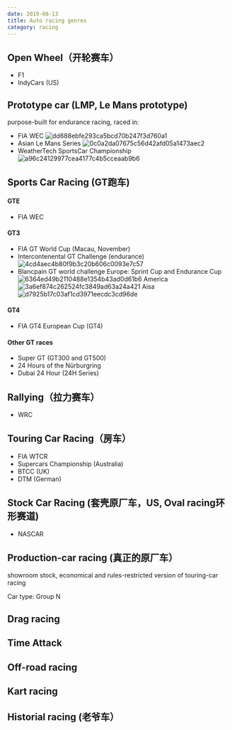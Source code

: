```yaml
---
date: 2019-08-13
title: Auto racing genres
category: racing
---
```

## Open Wheel（开轮赛车）

- F1
- IndyCars (US)

## Prototype car (LMP, Le Mans prototype)
purpose-built for endurance racing, raced in:
- FIA WEC
![dd688ebfe293ca5bcd70b247f3d760a1](https://goooooouwa.fun:8143/static/images/51iY7L0.png)
- Asian Le Mans Series
![0c0a2da07675c56d42afd05a1473aec2](https://goooooouwa.fun:8143/static/images/l5Tdy6q.png)
- WeatherTech SportsCar Championship
![a96c24129977cea4177c4b5cceaab9b6](https://goooooouwa.fun:8143/static/images/Fau5ye3.png)

## Sports Car Racing (GT跑车)

#### GTE
- FIA WEC

#### GT3

- FIA GT World Cup (Macau, November)
- Intercontenental GT Challenge (endurance)
![4cd4aec4b80f9b3c20b606c0093e7c57](https://goooooouwa.fun:8143/static/images/NaRHj0I.png)
- Blancpain GT world challenge
Europe: Sprint Cup and Endurance Cup
![6364ed49b2110488e1354b43ad0d61b6](https://goooooouwa.fun:8143/static/images/Fxp8rgO.png)
America
![3a6ef874c262524fc3849ad63a24a421](https://goooooouwa.fun:8143/static/images/WhTcU0g.png)
Aisa
![d7925b17c03af1cd3971eecdc3cd96de](https://goooooouwa.fun:8143/static/images/LQsBPXZ.png)

#### GT4
- FIA GT4 European Cup (GT4)

#### Other GT races

- Super GT (GT300 and GT500)
- 24 Hours of the Nürburgring
- Dubai 24 Hour (24H Series)

## Rallying（拉力赛车）

- WRC

## Touring Car Racing（房车）
- FIA WTCR
- Supercars Championship (Australia)
- BTCC (UK)
- DTM (German)

## Stock Car Racing (套壳原厂车，US, Oval racing环形赛道)
- NASCAR

## Production-car racing (真正的原厂车）
showroom stock, economical and rules-restricted version of touring-car racing

Car type: Group N

## Drag racing
## Time Attack
## Off-road racing
## Kart racing
## Historial racing (老爷车）

